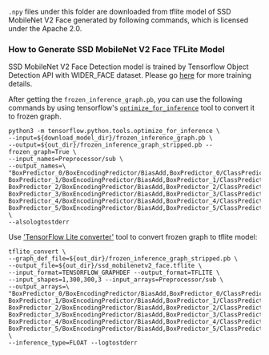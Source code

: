 `.npy` files under this folder are downloaded from tflite model of SSD MobileNet V2 Face generated by following commands, which is licensed under the Apache 2.0.

### How to Generate SSD MobileNet V2 Face TFLite Model

SSD MobileNet V2 Face Detection model is trained by Tensorflow Object Detection API with WIDER_FACE dataset. Please go [here](https://github.com/Wenzhao-Xiang/face-detection-ssd-mobilenet) for more training details.

After getting the `frozen_inference_graph.pb`, you can use the following commands by using tensorflow's [`optimize_for_inference`](https://github.com/tensorflow/tensorflow/blob/master/tensorflow/python/tools/optimize_for_inference.py) tool to convert it to frozen graph.


```
python3 -m tensorflow.python.tools.optimize_for_inference \
--input=${download_model_dir}/frozen_inference_graph.pb \
--output=${out_dir}/frozen_inference_graph_stripped.pb --frozen_graph=True \
--input_names=Preprocessor/sub \
--output_names=\
"BoxPredictor_0/BoxEncodingPredictor/BiasAdd,BoxPredictor_0/ClassPredictor/BiasAdd,\
BoxPredictor_1/BoxEncodingPredictor/BiasAdd,BoxPredictor_1/ClassPredictor/BiasAdd,\
BoxPredictor_2/BoxEncodingPredictor/BiasAdd,BoxPredictor_2/ClassPredictor/BiasAdd,\
BoxPredictor_3/BoxEncodingPredictor/BiasAdd,BoxPredictor_3/ClassPredictor/BiasAdd,\
BoxPredictor_4/BoxEncodingPredictor/BiasAdd,BoxPredictor_4/ClassPredictor/BiasAdd,\
BoxPredictor_5/BoxEncodingPredictor/BiasAdd,BoxPredictor_5/ClassPredictor/BiasAdd" \
--alsologtostderr
```

Use ['TensorFlow Lite converter'](https://www.tensorflow.org/lite/convert) tool to convert frozen graph to tflite model:

```
tflite_convert \
--graph_def_file=${out_dir}/frozen_inference_graph_stripped.pb \
--output_file=${out_dir}/ssd_mobilenetv2_face.tflite \
--input_format=TENSORFLOW_GRAPHDEF --output_format=TFLITE \
--input_shapes=1,300,300,3 --input_arrays=Preprocessor/sub \
--output_arrays=\
"BoxPredictor_0/BoxEncodingPredictor/BiasAdd,BoxPredictor_0/ClassPredictor/BiasAdd,\
BoxPredictor_1/BoxEncodingPredictor/BiasAdd,BoxPredictor_1/ClassPredictor/BiasAdd,\
BoxPredictor_2/BoxEncodingPredictor/BiasAdd,BoxPredictor_2/ClassPredictor/BiasAdd,\
BoxPredictor_3/BoxEncodingPredictor/BiasAdd,BoxPredictor_3/ClassPredictor/BiasAdd,\
BoxPredictor_4/BoxEncodingPredictor/BiasAdd,BoxPredictor_4/ClassPredictor/BiasAdd,\
BoxPredictor_5/BoxEncodingPredictor/BiasAdd,BoxPredictor_5/ClassPredictor/BiasAdd" \
--inference_type=FLOAT --logtostderr
```